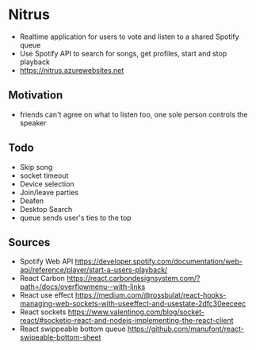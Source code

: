# Nitrus
- Realtime application for users to vote and listen to a shared Spotify queue
- Use Spotify API to search for songs, get profiles, start and stop playback 
- https://nitrus.azurewebsites.net

## Motivation
- friends can't agree on what to listen too, one sole person controls the speaker

## Todo
- Skip song 
- socket timeout
- Device selection
- Join/leave parties
- Deafen
- Desktop Search
- queue sends user's ties to the top



## Sources

- Spotify Web API https://developer.spotify.com/documentation/web-api/reference/player/start-a-users-playback/
- React Carbon https://react.carbondesignsystem.com/?path=/docs/overflowmenu--with-links
- React use effect https://medium.com/@rossbulat/react-hooks-managing-web-sockets-with-useeffect-and-usestate-2dfc30eeceec
- React sockets https://www.valentinog.com/blog/socket-react/#socketio-react-and-nodejs-implementing-the-react-client
- React swippeable bottom queue https://github.com/manufont/react-swipeable-bottom-sheet
